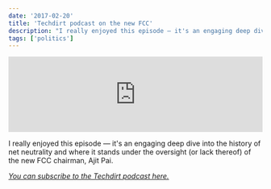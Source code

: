 ```yaml
---
date: '2017-02-20'
title: 'Techdirt podcast on the new FCC'
description: "I really enjoyed this episode — it's an engaging deep dive into the history of net neutrality and where it stands under the oversight (or lack thereof) of the new FCC chairman, Ajit Pai."
tags: ['politics']
---
```


<iframe class="aspect-auto w-full" width="100%" scrolling="no" frameborder="no" src="https://w.soundcloud.com/player/?url=https%3A//api.soundcloud.com/tracks/307751107&auto_play=false&hide_related=false&show_comments=true&show_user=true&show_reposts=false&visual=true"></iframe>

I really enjoyed this episode — it's an engaging deep dive into the history of net neutrality and where it stands under the oversight (or lack thereof) of the new FCC chairman, Ajit Pai.

_[You can subscribe to the Techdirt podcast here.](https://www.techdirt.com/edition/podcast/)_<!-- excerpt -->
